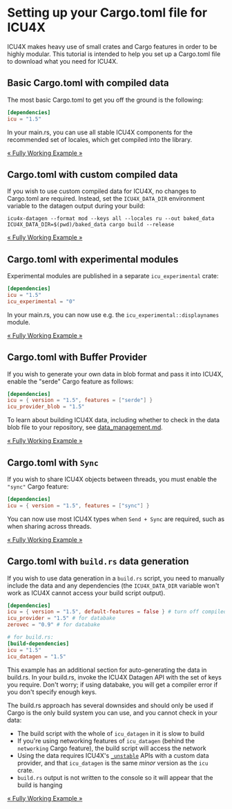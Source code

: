 # Setting up your Cargo.toml file for ICU4X

ICU4X makes heavy use of small crates and Cargo features in order to be highly modular. This tutorial is intended to help you set up a Cargo.toml file to download what you need for ICU4X.

## Basic Cargo.toml with compiled data

The most basic Cargo.toml to get you off the ground is the following:

```toml
[dependencies]
icu = "1.5"
```

In your main.rs, you can use all stable ICU4X components for the recommended set of locales, which get compiled into the library.

[« Fully Working Example »](./crates/default)

## Cargo.toml with custom compiled data

If you wish to use custom compiled data for ICU4X, no changes to Cargo.toml are required. Instead, set the `ICU4X_DATA_DIR` environment variable to the
datagen output during your build:

```command
icu4x-datagen --format mod --keys all --locales ru --out baked_data
ICU4X_DATA_DIR=$(pwd)/baked_data cargo build --release
```

[« Fully Working Example »](./crates/custom_compiled)

## Cargo.toml with experimental modules

Experimental modules are published in a separate `icu_experimental` crate:

```toml
[dependencies]
icu = "1.5"
icu_experimental = "0"
```

In your main.rs, you can now use e.g. the `icu_experimental::displaynames` module.

[« Fully Working Example »](./crates/experimental)

## Cargo.toml with Buffer Provider

If you wish to generate your own data in blob format and pass it into ICU4X, enable the "serde" Cargo feature as follows:

```toml
[dependencies]
icu = { version = "1.5", features = ["serde"] }
icu_provider_blob = "1.5"
```

To learn about building ICU4X data, including whether to check in the data blob file to your repository, see [data_management.md](./data_management.md).

[« Fully Working Example »](./crates/buffer)

## Cargo.toml with `Sync`

If you wish to share ICU4X objects between threads, you must enable the `"sync"` Cargo feature:

```toml
[dependencies]
icu = { version = "1.5", features = ["sync"] }
```

You can now use most ICU4X types when `Send + Sync` are required, such as when sharing across threads.

[« Fully Working Example »](./crates/sync)

## Cargo.toml with `build.rs` data generation

If you wish to use data generation in a `build.rs` script, you need to manually include the data and any dependencies (the `ICU4X_DATA_DIR` variable won't work as ICU4X cannot access your build script output).

```toml
[dependencies]
icu = { version = "1.5", default-features = false } # turn off compiled_data
icu_provider = "1.5" # for databake
zerovec = "0.9" # for databake

# for build.rs:
[build-dependencies]
icu = "1.5"
icu_datagen = "1.5"
```

This example has an additional section for auto-generating the data in build.rs. In your build.rs, invoke the ICU4X Datagen API with the set of keys you require. Don't worry; if using databake, you will get a compiler error if you don't specify enough keys.

The build.rs approach has several downsides and should only be used if Cargo is the only build system you can use, and you cannot check in your data:
* The build script with the whole of `icu_datagen` in it is slow to build
* If you're using networking features of `icu_datagen` (behind the `networking` Cargo feature), the build script will access the network
* Using the data requires ICU4X's [`_unstable`](https://docs.rs/icu_provider/latest/icu_provider/constructors/index.html) APIs with a custom data provider, and that `icu_datagen` is the same *minor* version as the `icu` crate.
* `build.rs` output is not written to the console so it will appear that the build is hanging

[« Fully Working Example »](./crates/baked)